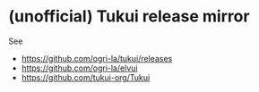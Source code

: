 # (unofficial) Tukui release mirror
See
* https://github.com/ogri-la/tukui/releases
* https://github.com/ogri-la/elvui
* https://github.com/tukui-org/Tukui